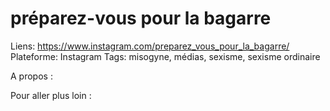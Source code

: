 # préparez-vous pour la bagarre

Liens: https://www.instagram.com/preparez_vous_pour_la_bagarre/
Plateforme: Instagram
Tags: misogyne, médias, sexisme, sexisme ordinaire

A propos :

Pour aller plus loin :